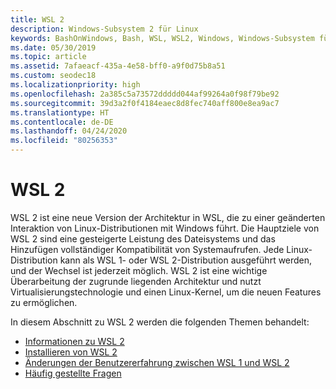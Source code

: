 ```yaml
---
title: WSL 2
description: Windows-Subsystem 2 für Linux
keywords: BashOnWindows, Bash, WSL, WSL2, Windows, Windows-Subsystem für Linux, Windows-Subsystem, Ubuntu, Debian, Suse, Windows 10, Installation, installieren
ms.date: 05/30/2019
ms.topic: article
ms.assetid: 7afaeacf-435a-4e58-bff0-a9f0d75b8a51
ms.custom: seodec18
ms.localizationpriority: high
ms.openlocfilehash: 2a385c5a73572ddddd044af99264a0f98f79be92
ms.sourcegitcommit: 39d3a2f0f4184eaec8d8fec740aff800e8ea9ac7
ms.translationtype: HT
ms.contentlocale: de-DE
ms.lasthandoff: 04/24/2020
ms.locfileid: "80256353"
---
```

# <a name="wsl-2"></a>WSL 2

WSL 2 ist eine neue Version der Architektur in WSL, die zu einer geänderten Interaktion von Linux-Distributionen mit Windows führt. Die Hauptziele von WSL 2 sind eine gesteigerte Leistung des Dateisystems und das Hinzufügen vollständiger Kompatibilität von Systemaufrufen. Jede Linux-Distribution kann als WSL 1- oder WSL 2-Distribution ausgeführt werden, und der Wechsel ist jederzeit möglich. WSL 2 ist eine wichtige Überarbeitung der zugrunde liegenden Architektur und nutzt Virtualisierungstechnologie und einen Linux-Kernel, um die neuen Features zu ermöglichen.

In diesem Abschnitt zu WSL 2 werden die folgenden Themen behandelt:

* [Informationen zu WSL 2](./wsl2-about.md)
* [Installieren von WSL 2](./wsl2-install.md)
* [Änderungen der Benutzererfahrung zwischen WSL 1 und WSL 2](./wsl2-ux-changes.md)
* [Häufig gestellte Fragen](./wsl2-faq.md)